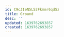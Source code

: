 ```yaml
---
id: C9cJIeN5L52Fkmmr6qdSz
title: Ground
desc: ''
updated: 1639762693857
created: 1639762693857
---
```


